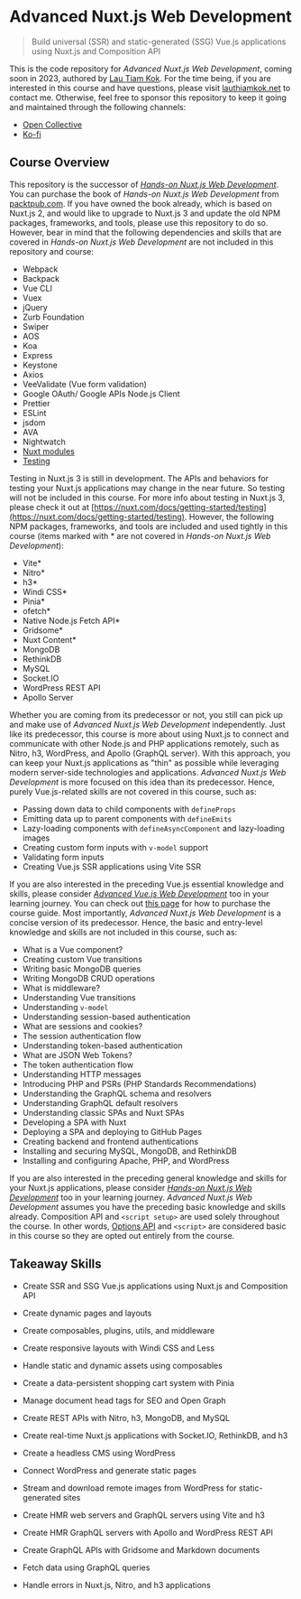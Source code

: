 # Advanced Nuxt.js Web Development

> Build universal (SSR) and static-generated (SSG) Vue.js applications using Nuxt.js and Composition API

This is the code repository for *Advanced Nuxt.js Web Development*, coming soon in 2023, authored by [Lau Tiam Kok](https://lauthiamkok.net/). For the time being, if you are interested in this course and have questions, please visit [lauthiamkok.net](https://lauthiamkok.net) to contact me. Otherwise, feel free to sponsor this repository to keep it going and maintained through the following channels:

* [Open Collective](https://opencollective.com/lautiamkok)
* [Ko-fi](https://ko-fi.com/lautiamkok)

## Course Overview

This repository is the successor of [*Hands-on Nuxt.js Web Development*](https://github.com/PacktPublishing/Hands-on-Nuxt.js-Web-Development). You can purchase the book of *Hands-on Nuxt.js Web Development* from [packtpub.com](https://www.packtpub.com/product/hands-on-nuxtjs-web-development/9781789952698). If you have owned the book already, which is based on Nuxt.js 2, and would like to upgrade to Nuxt.js 3 and update the old NPM packages, frameworks, and tools, please use this repository to do so. However, bear in mind that the following dependencies and skills that are covered in *Hands-on Nuxt.js Web Development* are not included in this repository and course:

* Webpack
* Backpack
* Vue CLI
* Vuex
* jQuery
* Zurb Foundation
* Swiper
* AOS
* Koa
* Express
* Keystone
* Axios
* VeeValidate (Vue form validation)
* Google OAuth/ Google APIs Node.js Client
* Prettier 
* ESLint
* jsdom
* AVA
* Nightwatch
* [Nuxt modules](https://nuxt.com/docs/guide/going-further/modules)
* [Testing](https://nuxt.com/docs/getting-started/testing)

Testing in Nuxt.js 3 is still in development. The APIs and behaviors for testing your Nuxt.js applications may change in the near future. So testing will not be included in this course. For more info about testing in Nuxt.js 3, please check it out at [https://nuxt.com/docs/getting-started/testing](https://nuxt.com/docs/getting-started/testing). However, the following NPM packages, frameworks, and tools are included and used tightly in this course (items marked with * are not covered in *Hands-on Nuxt.js Web Development*):

* Vite*
* Nitro*
* h3*
* Windi CSS*
* Pinia*
* ofetch*
* Native Node.js Fetch API*
* Gridsome*
* Nuxt Content*
* MongoDB
* RethinkDB
* MySQL
* Socket.IO
* WordPress REST API
* Apollo Server

Whether you are coming from its predecessor or not, you still can pick up and make use of *Advanced Nuxt.js Web Development* independently. Just like its predecessor, this course is more about using Nuxt.js to connect and communicate with other Node.js and PHP applications remotely, such as Nitro, h3, WordPress, and Apollo (GraphQL server). With this approach, you can keep your Nuxt.js applications as "thin" as possible while leveraging modern server-side technologies and applications. *Advanced Nuxt.js Web Development* is more focused on this idea than its predecessor. Hence, purely Vue.js-related skills are not covered in this course, such as:

* Passing down data to child components with `defineProps`
* Emitting data up to parent components with `defineEmits`
* Lazy-loading components with `defineAsyncComponent` and lazy-loading images
* Creating custom form inputs with `v-model` support
* Validating form inputs
* Creating Vue.js SSR applications using Vite SSR

If you are also interested in the preceding Vue.js essential knowledge and skills, please consider [*Advanced Vue.js Web Development*](https://github.com/lautiamkok/Advanced-Vue.js-Web-Development) too in your learning journey. You can check out [this page](https://lauthiamkok.net/origins/digital/advanced-vuejs-web-development) for how to purchase the course guide. Most importantly, *Advanced Nuxt.js Web Development* is a concise version of its predecessor. Hence, the basic and entry-level knowledge and skills are not included in this course, such as:

* What is a Vue component?
* Creating custom Vue transitions
* Writing basic MongoDB queries
* Writing MongoDB CRUD operations
* What is middleware?
* Understanding Vue transitions
* Understanding `v-model`
* Understanding session-based authentication
* What are sessions and cookies?
* The session authentication flow
* Understanding token-based authentication
* What are JSON Web Tokens?
* The token authentication flow
* Understanding HTTP messages 
* Introducing PHP and PSRs (PHP Standards Recommendations)
* Understanding the GraphQL schema and resolvers
* Understanding GraphQL default resolvers
* Understanding classic SPAs and Nuxt SPAs
* Developing a SPA with Nuxt
* Deploying a SPA and deploying to GitHub Pages
* Creating backend and frontend authentications
* Installing and securing MySQL, MongoDB, and RethinkDB
* Installing and configuring Apache, PHP, and WordPress

If you are also interested in the preceding general knowledge and skills for your Nuxt.js applications, please consider [*Hands-on Nuxt.js Web Development*](https://www.packtpub.com/product/hands-on-nuxtjs-web-development/9781789952698) too in your learning journey. *Advanced Nuxt.js Web Development* assumes you have the preceding basic knowledge and skills already. Composition API and `<script setup>` are used solely throughout the course. In other words, [Options API](https://vuejs.org/api/#options-api) and `<script>` are considered basic in this course so they are opted out entirely from the course.

## Takeaway Skills

* Create SSR and SSG Vue.js applications using Nuxt.js and Composition API

* Create dynamic pages and layouts

* Create composables, plugins, utils, and middleware

* Create responsive layouts with Windi CSS and Less

* Handle static and dynamic assets using composables

* Create a data-persistent shopping cart system with Pinia

* Manage document head tags for SEO and Open Graph

* Create REST APIs with Nitro, h3, MongoDB, and MySQL

* Create real-time Nuxt.js applications with Socket.IO, RethinkDB, and h3

* Create a headless CMS using WordPress

* Connect WordPress and generate static pages

* Stream and download remote images from WordPress for static-generated sites

* Create HMR web servers and GraphQL servers using Vite and h3

* Create HMR GraphQL servers with Apollo and WordPress REST API

* Create GraphQL APIs with Gridsome and Markdown documents

* Fetch data using GraphQL queries

* Handle errors in Nuxt.js, Nitro, and h3 applications
